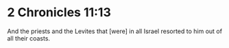# 2 Chronicles 11:13

And the priests and the Levites that [were] in all Israel resorted to him out of all their coasts.
